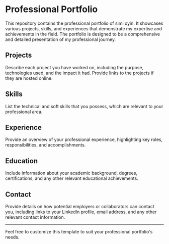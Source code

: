 # Professional Portfolio

This repository contains the professional portfolio of simi oyin. It showcases various projects, skills, and experiences that demonstrate my expertise and achievements in the field. The portfolio is designed to be a comprehensive and detailed presentation of my professional journey.

## Projects

Describe each project you have worked on, including the purpose, technologies used, and the impact it had. Provide links to the projects if they are hosted online.

## Skills

List the technical and soft skills that you possess, which are relevant to your professional area.

## Experience

Provide an overview of your professional experience, highlighting key roles, responsibilities, and accomplishments.

## Education

Include information about your academic background, degrees, certifications, and any other relevant educational achievements.

## Contact

Provide details on how potential employers or collaborators can contact you, including links to your LinkedIn profile, email address, and any other relevant contact information.

---

Feel free to customize this template to suit your professional portfolio's needs.
